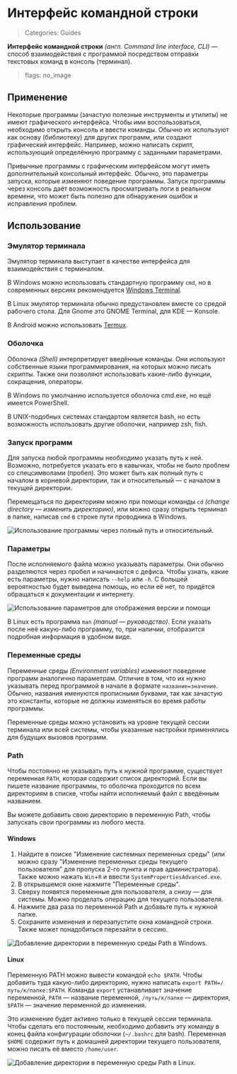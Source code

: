 # Интерфейс командной строки
> Categories: Guides

**Интерфейс командной строки** *(англ. Command line interface, CLI)* — способ
взаимодействия с программой посредством отправки текстовых команд в консоль
(терминал).

> flags: no_image

## Применение

Некоторые программы (зачастую полезные инструменты и утилиты) не имеют
графического интерфейса. Чтобы ими воспользоваться, необходимо открыть консоль
и ввести команды. Обычно их используют как основу (библиотеку) для других
программ, или создают графический интерфейс. Например, можно написать скрипт,
использующий определённую программу с заданными параметрами.

Привычные программы с графическим интерфейсом могут иметь дополнительный
консольный интерфейс. Обычно, это параметры запуска, которые изменяют поведение
программы. Запуск программы через консоль даёт возможность просматривать логи в
реальном времени, что может быть полезно для обнаружения ошибок и исправления
проблем.

## Использование

### Эмулятор терминала

Эмулятор терминала выступает в качестве интерфейса для взаимодействия с
терминалом.

В Windows можно использовать стандартную программу `cmd`, но в современных
версиях рекомендуется [Windows
Terminal](https://apps.microsoft.com/detail/windows-terminal/9N0DX20HK701).

В Linux эмулятор терминала обычно предустановлен вместе со средой рабочего
стола. Для Gnome это GNOME Terminal, для KDE — Konsole.

В Android можно использовать [Termux](https://termux.dev).

### Оболочка

Оболочка *(Shell)* интерпретирует введённые команды. Они используют собственные
языки программирования, на которых можно писать скрипты. Также они позволяют
использовать какие-либо функции, сокращения, операторы.

В Windows по умолчанию используется оболочка cmd.exe, но ещё имеется
PowerShell.

В UNIX-подобных системах стандартом является bash, но есть возможность
использовать другие оболочки, например zsh, fish.

### Запуск программ

Для запуска любой программы необходимо указать путь к ней. Возможно,
потребуется указать его в кавычках, чтобы не было проблем со спецсимволами
(пробел). Это может быть как полный путь с началом в корневой директории, так и
относительный — с началом в текущей директории.

Перемещаться по директориям можно при помощи команды `cd` *(change directory —
изменить директорию)*, или можно сразу открыть терминал в папке, написав `cmd`
в строке пути проводника в Windows.

![Использование программы через полный путь и
относительный.](/media/cli_usage.jpg)

### Параметры

После исполняемого файла можно указывать параметры. Они обычно разделяются
через пробел и начинаются с дефиса. Чтобы узнать, какие есть параметры, нужно
написать `--help` или `-h`. С большей вероятностью будет выведена помощь, но
если её нет, то придётся обращаться к документации и интернету.

![Использование параметров для отображения версии и
помощи](/media/cli_options.jpg)

В Linux есть программа `man` *(manual — руководство)*. Если указать после неё
какую-либо программу, то, при наличии, отобразится подробная информация в
удобном виде.

### Переменные среды

Переменные среды *(Environment variables)* изменяют поведение программ
аналогично параметрам. Отличие в том, что их нужно указывать перед программой
в начале в формате `название=значение`. Обычно, названия именуются прописными
буквами, так как зачастую это константы, которые не должны изменяться во время
работы программы.

Переменные среды можно установить на уровне текущей сессии терминала или всей
системы, чтобы указанные настройки применялись для будущих вызовов программ.

### Path

Чтобы постоянно не указывать путь к нужной программе, существует переменная
`PATH`, которая содержит список директорий. Если вы пишете название программы,
то оболочка проходится по всем директориям в списке, чтобы найти исполняемый
файл с введённым названием.

Вы можете добавить свою директорию в переменную Path, чтобы запускать свои
программы из любого места.

#### Windows

1. Найдите в поиске "Изменение системных переменных среды" (или можно сразу
"Изменение переменных среды текущего пользователя" для пропуска 2-го пункта и
прав администратора). Также можно нажать `Win`+`R` и ввести
`SystemPropertiesAdvanced.exe`.
2. В открывшемся окне нажмите "Переменные среды".
3. Сверху появятся переменные для пользователя, а снизу — для системы. Можно
проделать операцию для текущего пользователя.
4. Нажмите два раза по переменной Path и добавьте путь к нужной папке.
5. Сохраните изменения и перезапустите окна командной строки. Также может
понадобиться перезайти в сессию.

![Добавление директории в переменную среды Path в
Windows.](/media/cli_path_windows.png)

#### Linux

Переменную PATH можно вывести командой `echo $PATH`. Чтобы добавить туда
какую-либо директорию, нужно написать `export PATH=/путь/к/папке:$PATH`.
Команда `export` устанавливает значение переменной, `PATH` — название
переменной, `/путь/к/папке` — директория, `$PATH` — значение переменной до
изменения.

Это изменение будет активно только в текущей сессии терминала. Чтобы сделать
его постоянным, необходимо добавить эту команду в конец файла конфигурации
оболочки (`~/.bashrc` для bash). Переменная `$HOME` содержит путь к домашней
директории текущего пользователя, можно писать её вместо `/home/user`.

![Добавление директории в переменную среды Path в
Linux.](/media/cli_path_linux.png)
